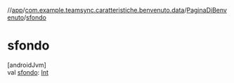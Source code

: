 //[app](../../../index.md)/[com.example.teamsync.caratteristiche.benvenuto.data](../index.md)/[PaginaDiBenvenuto](index.md)/[sfondo](sfondo.md)

# sfondo

[androidJvm]\
val [sfondo](sfondo.md): [Int](https://kotlinlang.org/api/latest/jvm/stdlib/kotlin/-int/index.html)
